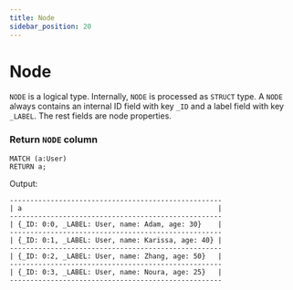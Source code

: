 ```yaml
---
title: Node
sidebar_position: 20
---
```


# Node
`NODE` is a logical type. Internally, `NODE` is processed as `STRUCT` type. A `NODE` always contains an internal ID field with key `_ID` and a label field with key `_LABEL`. The rest fields are node properties.

### Return `NODE` column
```
MATCH (a:User)
RETURN a;
```
Output:
```
----------------------------------------------------
| a                                                |
----------------------------------------------------
| {_ID: 0:0, _LABEL: User, name: Adam, age: 30}    |
----------------------------------------------------
| {_ID: 0:1, _LABEL: User, name: Karissa, age: 40} |
----------------------------------------------------
| {_ID: 0:2, _LABEL: User, name: Zhang, age: 50}   |
----------------------------------------------------
| {_ID: 0:3, _LABEL: User, name: Noura, age: 25}   |
----------------------------------------------------
```